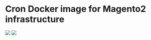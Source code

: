 # Cron Docker image for Magento2 infrastructure

[![](https://images.microbadger.com/badges/version/fballiano/magento2-cron.svg)](http://microbadger.com/images/fballiano/magento2-cron)
[![](https://images.microbadger.com/badges/image/fballiano/magento2-cron.svg)](http://microbadger.com/images/fballiano/magento2-cron)
